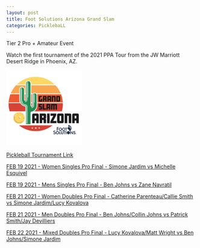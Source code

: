 ```yaml
---
layout: post
title: Foot Solutions Arizona Grand Slam
categories: PicklebaLL
---
```

Tier 2 Pro + Amateur Event

Watch the first tournament of the 2021 PPA Tour from the JW Marriott Desert Ridge in Phoenix, AZ.

<a href="https://www.ppatour.com/">
    <img src="/images/mesa-grand-slam_fs.png" alt="ppatour.com" width="200"/>
</a>

[Pickleball Tournament Link](https://www.pickleballtournaments.com/tournamentinfo.pl?tid=4237)

[FEB 19 2021 - Women Singles Pro Final - Simone Jardim vs Michelle Esquivel](https://www.youtube.com/watch?v=PSj_cLr3uZo)

[FEB 19 2021 - Mens Singles Pro Final - Ben Johns vs Zane Navratil](https://www.youtube.com/watch?v=hVMkVm6XkqA&t=864s)

[FEB 21 2021 - Women Doubles Pro Final - Catherine Parenteau/Callie Smith vs Simone Jardim/Lucy Kovalova](https://www.youtube.com/watch?v=ON-sCPSIN9I&t=24693s)

[FEB 21 2021 - Men Doubles Pro Final - Ben Johns/Collin Johns vs Patrick Smith/Jay Devilliers](https://www.youtube.com/watch?v=ON-sCPSIN9I&t=28218s)

[FEB 22 2021 - Mixed Doubles Pro Final - Lucy Kovalova/Matt Wright vs Ben Johns/Simone Jardim](https://www.youtube.com/watch?v=UmJj1_xV4_Q&t=15405s)





